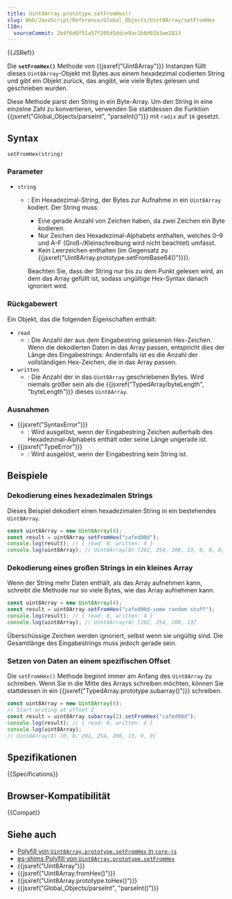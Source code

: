 ```yaml
---
title: Uint8Array.prototype.setFromHex()
slug: Web/JavaScript/Reference/Global_Objects/Uint8Array/setFromHex
l10n:
  sourceCommit: 2b4f6d0f51a57f205d5ddce9ac1b8d91b3ae2813
---
```


{{JSRef}}

Die **`setFromHex()`** Methode von {{jsxref("Uint8Array")}} Instanzen füllt dieses `Uint8Array`-Objekt mit Bytes aus einem hexadezimal codierten String und gibt ein Objekt zurück, das angibt, wie viele Bytes gelesen und geschrieben wurden.

Diese Methode parst den String in ein Byte-Array. Um den String in eine einzelne Zahl zu konvertieren, verwenden Sie stattdessen die Funktion {{jsxref("Global_Objects/parseInt", "parseInt()")}} mit `radix` auf `16` gesetzt.

## Syntax

```js-nolint
setFromHex(string)
```

### Parameter

- `string`

  - : Ein Hexadezimal-String, der Bytes zur Aufnahme in ein `Uint8Array` kodiert. Der String muss:

    - Eine gerade Anzahl von Zeichen haben, da zwei Zeichen ein Byte kodieren.
    - Nur Zeichen des Hexadezimal-Alphabets enthalten, welches 0–9 und A–F (Groß-/Kleinschreibung wird nicht beachtet) umfasst.
    - Kein Leerzeichen enthalten (im Gegensatz zu {{jsxref("Uint8Array.prototype.setFromBase64()")}}).

    Beachten Sie, dass der String nur bis zu dem Punkt gelesen wird, an dem das Array gefüllt ist, sodass ungültige Hex-Syntax danach ignoriert wird.

### Rückgabewert

Ein Objekt, das die folgenden Eigenschaften enthält:

- `read`
  - : Die Anzahl der aus dem Eingabestring gelesenen Hex-Zeichen. Wenn die dekodierten Daten in das Array passen, entspricht dies der Länge des Eingabestrings: Andernfalls ist es die Anzahl der vollständigen Hex-Zeichen, die in das Array passen.
- `written`
  - : Die Anzahl der in das `Uint8Array` geschriebenen Bytes. Wird niemals größer sein als die {{jsxref("TypedArray/byteLength", "byteLength")}} dieses `Uint8Array`.

### Ausnahmen

- {{jsxref("SyntaxError")}}
  - : Wird ausgelöst, wenn der Eingabestring Zeichen außerhalb des Hexadezimal-Alphabets enthält oder seine Länge ungerade ist.
- {{jsxref("TypeError")}}
  - : Wird ausgelöst, wenn der Eingabestring kein String ist.

## Beispiele

### Dekodierung eines hexadezimalen Strings

Dieses Beispiel dekodiert einen hexadezimalen String in ein bestehendes `Uint8Array`.

```js
const uint8Array = new Uint8Array(8);
const result = uint8Array.setFromHex("cafed00d");
console.log(result); // { read: 8, written: 4 }
console.log(uint8Array); // Uint8Array(8) [202, 254, 208, 13, 0, 0, 0, 0]
```

### Dekodierung eines großen Strings in ein kleines Array

Wenn der String mehr Daten enthält, als das Array aufnehmen kann, schreibt die Methode nur so viele Bytes, wie das Array aufnehmen kann.

```js
const uint8Array = new Uint8Array(4);
const result = uint8Array.setFromHex("cafed00d-some random stuff");
console.log(result); // { read: 8, written: 4 }
console.log(uint8Array); // Uint8Array(4) [202, 254, 208, 13]
```

Überschüssige Zeichen werden ignoriert, selbst wenn sie ungültig sind. Die Gesamtlänge des Eingabestrings muss jedoch gerade sein.

### Setzen von Daten an einem spezifischen Offset

Die `setFromHex()` Methode beginnt immer am Anfang des `Uint8Array` zu schreiben. Wenn Sie in die Mitte des Arrays schreiben möchten, können Sie stattdessen in ein {{jsxref("TypedArray.prototype.subarray()")}} schreiben.

```js
const uint8Array = new Uint8Array(8);
// Start writing at offset 2
const result = uint8Array.subarray(2).setFromHex("cafed00d");
console.log(result); // { read: 8, written: 4 }
console.log(uint8Array);
// Uint8Array(8) [0, 0, 202, 254, 208, 13, 0, 0]
```

## Spezifikationen

{{Specifications}}

## Browser-Kompatibilität

{{Compat}}

## Siehe auch

- [Polyfill von `Uint8Array.prototype.setFromHex` in `core-js`](https://github.com/zloirock/core-js#uint8array-to--from-base64-and-hex)
- [es-shims Polyfill von `Uint8Array.prototype.setFromHex`](https://www.npmjs.com/package/es-arraybuffer-base64)
- {{jsxref("Uint8Array")}}
- {{jsxref("Uint8Array.fromHex()")}}
- {{jsxref("Uint8Array.prototype.toHex()")}}
- {{jsxref("Global_Objects/parseInt", "parseInt()")}}
